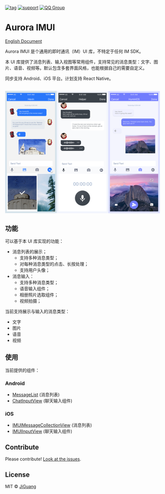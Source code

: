 [![tag](https://img.shields.io/badge/tag-0.0.1-blue.svg)](https://github.com/jpush/imui/releases)
[![support](https://img.shields.io/badge/support-iOS%20%26%20Android-brightgreen.svg)]()
[![QQ Group](https://img.shields.io/badge/QQ%20Group-604798367-red.svg)]()

# Aurora IMUI

[English Document](./README_EN.md)

Aurora IMUI 是个通用的即时通讯（IM）UI 库，不特定于任何 IM SDK。

本 UI 库提供了消息列表、输入视图等常用组件，支持常见的消息类型：文字、图片、语音、视频等。默认包含多套界面风格，也能根据自己的需要自定义。

同步支持 Android、iOS 平台。计划支持 React Native。

<p align="center">
    <a target="_blank">
        <img src="https://github.com/huangminlinux/resource/blob/master/IMUIPick%402x.png" alt="IMUI" width=960/>
    </a>
</p>

## 功能

可以基于本 UI 库实现的功能：

- 消息列表的展示；
  - 支持多种消息类型；
  - 对每种消息类型的点击、长按处理；
  - 支持用户头像；
- 消息输入：
  - 支持多种消息类型；
  - 语音输入组件；
  - 相册照片选取组件；
  - 视频拍摄；

当前支持展示与输入的消息类型：

- 文字
- 图片
- 语音
- 视频

## 使用

当前提供的组件：

### Android

- [MessageList](./docs/Android/usage.md) (消息列表)
- [ChatInputView](./Android/chatinput/README.md) (聊天输入组件)

### iOS

- [IMUIMessageCollectionView](./docs/iOS/usage_iOS.md) (消息列表)
- [IMUIInputView](./docs/iOS/inputView_usage.md) (聊天输入组件)

## Contribute

Please contribute! [Look at the issues](https://github.com/jpush/imui/issues).

## License

MIT © [JiGuang](/LICENSE)
